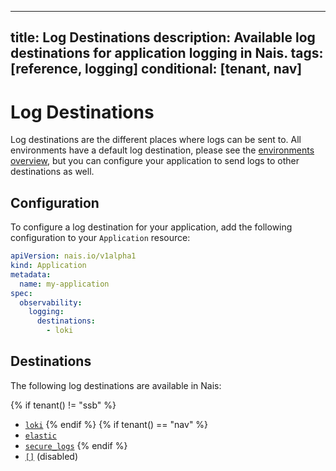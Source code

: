 
---
title: Log Destinations
description: Available log destinations for application logging in Nais.
tags: [reference, logging]
conditional: [tenant, nav]
---

# Log Destinations

Log destinations are the different places where logs can be sent to. All environments have a default log destination, please see the [environments overview](../../../workloads/reference/environments.md), but you can configure your application to send logs to other destinations as well.

## Configuration

To configure a log destination for your application, add the following configuration to your `Application` resource:

```yaml
apiVersion: nais.io/v1alpha1
kind: Application
metadata:
  name: my-application
spec:
  observability:
    logging:
      destinations:
        - loki
```

## Destinations

The following log destinations are available in Nais:

{% if tenant() != "ssb" %}
- [`loki`](../how-to/loki.md#enable-logging-to-grafana-loki)
{% endif %}
{% if tenant() == "nav" %}
- [`elastic`](../how-to/kibana.md#enable-logging-to-elastic-kibana)
- [`secure_logs`](../how-to/enable-secure-logs.md)
{% endif %}
- [`[]`](../how-to/disable.md) (disabled)
